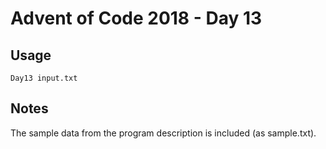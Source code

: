 # Advent of Code 2018 - Day 13

## Usage
```
Day13 input.txt
```

## Notes
The sample data from the program description is included (as sample.txt).